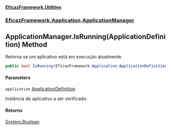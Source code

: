 #### [EficazFramework.Utilities](EficazFrameworkUtilities.md 'EficazFramework Utilities')
### [EficazFramework.Application](EficazFrameworkUtilities.md#EficazFramework.Application 'EficazFramework.Application').[ApplicationManager](EficazFramework.Application/ApplicationManager.md 'EficazFramework.Application.ApplicationManager')

## ApplicationManager.IsRunning(ApplicationDefinition) Method

Retorna se um aplicativo está em execução atualmente.

```csharp
public bool IsRunning(EficazFramework.Application.ApplicationDefinition application);
```
#### Parameters

<a name='EficazFramework.Application.ApplicationManager.IsRunning(EficazFramework.Application.ApplicationDefinition).application'></a>

`application` [ApplicationDefinition](EficazFramework.Application/ApplicationDefinition.md 'EficazFramework.Application.ApplicationDefinition')

Instância de aplicativo a ser verificado.

#### Returns
[System.Boolean](https://docs.microsoft.com/en-us/dotnet/api/System.Boolean 'System.Boolean')